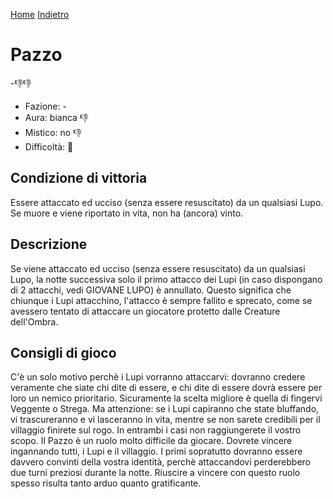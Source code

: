 [Home](/wherewolf-rules)
[Indietro](..)

# Pazzo

<span class='emoji'>-👎👎</span>

- Fazione: -
- Aura: bianca <span class='emoji'>👎</span>
- Mistico: no <span class='emoji'>👎</span>
- Difficoltà: <span class='emoji'>🌙</span>

## Condizione di vittoria

Essere attaccato ed ucciso (senza essere resuscitato) da un qualsiasi Lupo. Se muore e viene riportato in vita, non ha (ancora) vinto.

## Descrizione

Se viene attaccato ed ucciso (senza essere resuscitato) da un qualsiasi Lupo, la notte successiva solo il primo attacco dei Lupi (in caso dispongano di 2 attacchi, vedi GIOVANE LUPO) è annullato. Questo significa che chiunque i Lupi attacchino, l'attacco è sempre fallito e sprecato, come se avessero tentato di attaccare un giocatore protetto dalle Creature dell'Ombra.

## Consigli di gioco

C'è un solo motivo perchè i Lupi vorranno attaccarvi: dovranno credere veramente che siate chi dite di essere, e chi dite di essere dovrà essere per loro un nemico prioritario. Sicuramente la scelta migliore è quella di fingervi Veggente o Strega. Ma attenzione: se i Lupi capiranno che state bluffando, vi trascureranno e vi lasceranno in vita, mentre se non sarete credibili per il villaggio finirete sul rogo. In entrambi i casi non raggiungerete il vostro scopo. Il Pazzo è un ruolo molto difficile da giocare. Dovrete vincere ingannando tutti, i Lupi e il villaggio. I primi sopratutto dovranno essere davvero convinti della vostra identità, perchè attaccandovi perderebbero due turni preziosi durante la notte. Riuscire a vincere con questo ruolo spesso risulta tanto arduo quanto gratificante.
